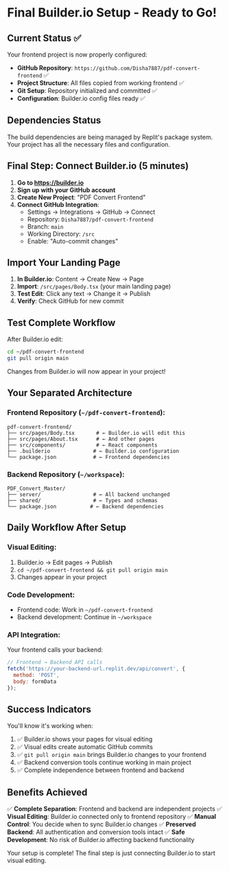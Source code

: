 # Final Builder.io Setup - Ready to Go!

## Current Status ✅

Your frontend project is now properly configured:
- **GitHub Repository**: `https://github.com/Disha7887/pdf-convert-frontend` ✅
- **Project Structure**: All files copied from working frontend ✅
- **Git Setup**: Repository initialized and committed ✅
- **Configuration**: Builder.io config files ready ✅

## Dependencies Status

The build dependencies are being managed by Replit's package system. Your project has all the necessary files and configuration.

## Final Step: Connect Builder.io (5 minutes)

1. **Go to https://builder.io**
2. **Sign up with your GitHub account**
3. **Create New Project**: "PDF Convert Frontend"
4. **Connect GitHub Integration**:
   - Settings → Integrations → GitHub → Connect
   - Repository: `Disha7887/pdf-convert-frontend`
   - Branch: `main`
   - Working Directory: `/src`
   - Enable: "Auto-commit changes"

## Import Your Landing Page

1. **In Builder.io**: Content → Create New → Page
2. **Import**: `/src/pages/Body.tsx` (your main landing page)
3. **Test Edit**: Click any text → Change it → Publish
4. **Verify**: Check GitHub for new commit

## Test Complete Workflow

After Builder.io edit:
```bash
cd ~/pdf-convert-frontend
git pull origin main
```

Changes from Builder.io will now appear in your project!

## Your Separated Architecture

### Frontend Repository (`~/pdf-convert-frontend`):
```
pdf-convert-frontend/
├── src/pages/Body.tsx       # ← Builder.io will edit this
├── src/pages/About.tsx      # ← And other pages
├── src/components/          # ← React components
├── .builderio              # ← Builder.io configuration
└── package.json            # ← Frontend dependencies
```

### Backend Repository (`~/workspace`):
```
PDF_Convert_Master/
├── server/                 # ← All backend unchanged
├── shared/                 # ← Types and schemas  
└── package.json           # ← Backend dependencies
```

## Daily Workflow After Setup

### Visual Editing:
1. Builder.io → Edit pages → Publish
2. `cd ~/pdf-convert-frontend && git pull origin main`
3. Changes appear in your project

### Code Development:
- Frontend code: Work in `~/pdf-convert-frontend`
- Backend development: Continue in `~/workspace`

### API Integration:
Your frontend calls your backend:
```javascript
// Frontend → Backend API calls
fetch('https://your-backend-url.replit.dev/api/convert', {
  method: 'POST',
  body: formData
});
```

## Success Indicators

You'll know it's working when:
1. ✅ Builder.io shows your pages for visual editing
2. ✅ Visual edits create automatic GitHub commits
3. ✅ `git pull origin main` brings Builder.io changes to your frontend
4. ✅ Backend conversion tools continue working in main project
5. ✅ Complete independence between frontend and backend

## Benefits Achieved

✅ **Complete Separation**: Frontend and backend are independent projects
✅ **Visual Editing**: Builder.io connected only to frontend repository
✅ **Manual Control**: You decide when to sync Builder.io changes
✅ **Preserved Backend**: All authentication and conversion tools intact
✅ **Safe Development**: No risk of Builder.io affecting backend functionality

Your setup is complete! The final step is just connecting Builder.io to start visual editing.